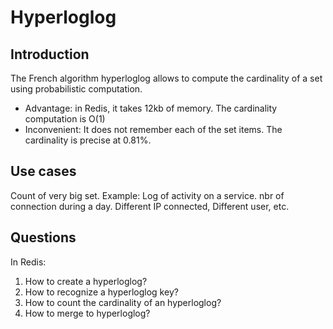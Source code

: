 # Hyperloglog

## Introduction

The French algorithm hyperloglog allows to compute the cardinality of a set
using probabilistic computation.

- Advantage: in Redis, it takes 12kb of memory.
  The cardinality computation is O(1)
- Inconvenient: It does not remember each of the set items. The cardinality is precise at 0.81%.

## Use cases

Count of very big set.
Example: Log of activity on a service.
nbr of connection during a day. Different IP connected, Different user, etc.

## Questions

In Redis:

1. How to create a hyperloglog?
2. How to recognize a hyperloglog key?
3. How to count the cardinality of an hyperloglog?
4. How to merge to hyperloglog?
